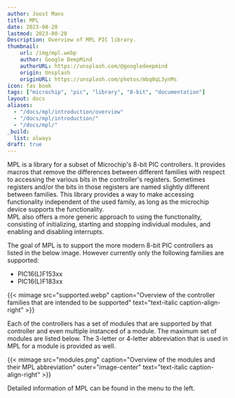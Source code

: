 ```yaml
---
author: Joost Mans
title: MPL
date: 2023-08-20
lastmod: 2023-08-20
Description: Overview of MPL PIC library.
thumbnail:
    url: /img/mpl.webp
    author: Google DeepMind
    authorURL: https://unsplash.com/@googledeepmind
    origin: Unsplash
    originURL: https://unsplash.com/photos/mbq0qL3ynMs
icon: fas book
tags: ["microchip", "pic", "library", "8-bit", "documentation"]
layout: docs
aliases:
  - "/docs/mpl/introduction/overview"
  - "/docs/mpl/introduction/"
  - "/docs/mpl/"
_build:
  list: always
draft: true
--- 
```

<!-- cSpell:ignore joost lastmod webp mimage -->  

MPL is a library for a subset of Microchip's 8-bit PIC controllers. It provides macros that remove the differences between different families with respect to accessing the various bits in the controller's registers. Sometimes registers and/or the bits in those registers are named slightly different between families. This library provides a way to make accessing functionality independent of the used family, as long as the microchip device supports the functionality.  
MPL also offers a more generic approach to using the functionality, consisting of initializing, starting and stopping individual modules, and enabling and disabling interrupts.

The goal of MPL is to support the more modern 8-bit PIC controllers as listed in the below image. However currently only the following families are supported:

- PIC16(L)F153xx
- PIC16(L)F183xx

{{< mimage src="supported.webp" caption="Overview of the controller families that are intended to be supported" text="text-italic caption-align-right" >}}

Each of the controllers has a set of modules that are supported by that controller and even multiple instanced of a module. The maximum set of modules are listed below. The 3-letter or 4-letter abbreviation that is used in MPL for a module is provided as well.

{{< mimage src="modules.png" caption="Overview of the modules and their MPL abbreviation" outer="image-center" text="text-italic caption-align-right" >}}

Detailed information of MPL can be found in the menu to the left.
